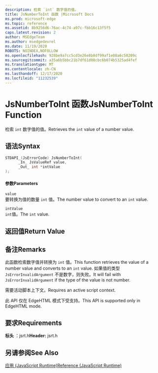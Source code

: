 ```yaml
---
description: 检索 `int` 数字值的值。
title: JsNumberToInt 函数 |Microsoft Docs
ms.prod: microsoft-edge
ms.topic: reference
ms.assetid: 8b9256d6-76ac-4c74-a97c-fbb16c13f5f5
caps.latest.revision: 2
author: MSEdgeTeam
ms.author: msedgedevrel
ms.date: 11/19/2020
ROBOTS: NOINDEX,NOFOLLOW
ms.openlocfilehash: 928be9a7cc5cd3e26e8b8df99af1e08a6c50209c
ms.sourcegitcommit: a35a6b5bbc21b7df61d08cbc6b074b5325ad4fef
ms.translationtype: MT
ms.contentlocale: zh-CN
ms.lasthandoff: 12/17/2020
ms.locfileid: "11232539"
---
```

# <span data-ttu-id="9a38f-103">JsNumberToInt 函数</span><span class="sxs-lookup"><span data-stu-id="9a38f-103">JsNumberToInt Function</span></span>

<span data-ttu-id="9a38f-104">检索 `int` 数字值的值。</span><span class="sxs-lookup"><span data-stu-id="9a38f-104">Retrieves the `int` value of a number value.</span></span>  
  
## <span data-ttu-id="9a38f-105">语法</span><span class="sxs-lookup"><span data-stu-id="9a38f-105">Syntax</span></span>  
  
```cpp  
STDAPI_(JsErrorCode) JsNumberToInt(  
      _In_ JsValueRef value,  
      _Out_ int *intValue  
);  
```  
  
#### <span data-ttu-id="9a38f-106">参数</span><span class="sxs-lookup"><span data-stu-id="9a38f-106">Parameters</span></span>  
 `value`  
 <span data-ttu-id="9a38f-107">要转换为值的数量 `int` 值。</span><span class="sxs-lookup"><span data-stu-id="9a38f-107">The number value to convert to an `int` value.</span></span>  
  
 `intValue`  
 <span data-ttu-id="9a38f-108">`int`值。</span><span class="sxs-lookup"><span data-stu-id="9a38f-108">The `int` value.</span></span>  
  
## <span data-ttu-id="9a38f-109">返回值</span><span class="sxs-lookup"><span data-stu-id="9a38f-109">Return Value</span></span>  
  
## <span data-ttu-id="9a38f-110">备注</span><span class="sxs-lookup"><span data-stu-id="9a38f-110">Remarks</span></span>  
 <span data-ttu-id="9a38f-111">此函数检索数字值并转换为 `int` 值。</span><span class="sxs-lookup"><span data-stu-id="9a38f-111">This function retrieves the value of a number value and converts to an `int` value.</span></span> <span data-ttu-id="9a38f-112">如果值的类型 `JsErrorInvalidArgument` 不是数字，则失败。</span><span class="sxs-lookup"><span data-stu-id="9a38f-112">It will fail with `JsErrorInvalidArgument` if the type of the value is not number.</span></span>  
  
 <span data-ttu-id="9a38f-113">需要活动脚本上下文。</span><span class="sxs-lookup"><span data-stu-id="9a38f-113">Requires an active script context.</span></span>  
  
 <span data-ttu-id="9a38f-114">此 API 仅在 EdgeHTML 模式下受支持。</span><span class="sxs-lookup"><span data-stu-id="9a38f-114">This API is supported only in EdgeHTML mode.</span></span>  
  
## <span data-ttu-id="9a38f-115">要求</span><span class="sxs-lookup"><span data-stu-id="9a38f-115">Requirements</span></span>  
 <span data-ttu-id="9a38f-116">**标头** ：jsrt.h</span><span class="sxs-lookup"><span data-stu-id="9a38f-116">**Header:** jsrt.h</span></span>  
  
## <span data-ttu-id="9a38f-117">另请参阅</span><span class="sxs-lookup"><span data-stu-id="9a38f-117">See Also</span></span>  
 [<span data-ttu-id="9a38f-118">应用 (JavaScript Runtime)</span><span class="sxs-lookup"><span data-stu-id="9a38f-118">Reference (JavaScript Runtime)</span></span>](../chakra-hosting/reference-javascript-runtime.md)
